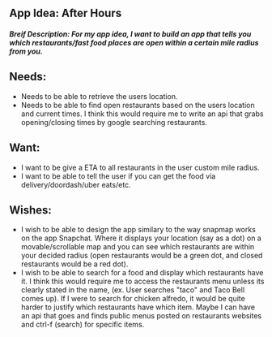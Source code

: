 ## App Idea: After Hours
##### Breif Description: For my app idea, I want to build an app that tells you which restaurants/fast food places are open within a certain mile radius from you.

## Needs:
* Needs to be able to retrieve the users location.
* Needs to be able to find open restaurants based on the users location and current times. I think this would require me to write an api that grabs opening/closing times by google searching restaurants.

## Want:
* I want to be give a ETA to all restaurants in the user custom mile radius.
* I want to be able to tell the user if you can get the food via delivery/doordash/uber eats/etc.

## Wishes:
* I wish to be able to design the app similary to the way snapmap works on the app Snapchat. Where it displays your location (say as a dot) on a movable/scrollable map and you can see which restaurants are within your decided radius (open restaurants would be a green dot, and closed restaurants would be a red dot).
* I wish to be able to search for a food and display which restaurants have it. I think this would require me to access the restaurants menu unless its clearly stated in the name, (ex. User searches "taco" and Taco Bell comes up).
 If I were to search for chicken alfredo, it would be quite harder to justify which restaurants have which item. Maybe I can have an api that goes and finds public menus posted on restaurants websites and ctrl-f (search) for specific items.

